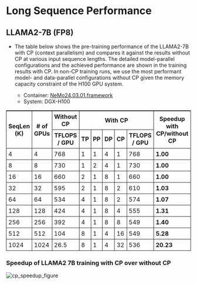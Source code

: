 # Long Sequence Performance

## LLAMA2-7B (FP8)

- The table below shows the pre-training performance of the LLAMA2-7B with CP (context parallelism) and compares it against the results without CP at various input sequence lengths. The detailed model-parallel configurations and the achieved performance are shown in the training results with CP. In non-CP training runs, we use the most performant model- and data-parallel configurations without CP given the memory capacity constraint of the H100 GPU system.

  - Container: [NeMo24.03.01.framework](https://catalog.ngc.nvidia.com/orgs/nvidia/containers/nemo/tags)
  - System: DGX-H100

<style>
  table {
    border-collapse: collapse;
  }
  th {
    border: 1px solid;
    padding: 5px;
    text-align: center; /* Center-align all header cells */
  }
  td {
    border: 1px solid;
    padding: 5px;
  }
  th.top-border {
    border-top: 2px solid;
  }
  td.speedup {
    font-weight: bold;
  }
</style>


<table>
  <thead>
    <tr>
      <th rowspan="2" class="top-border">SeqLen (K)</th>
      <th rowspan="2" class="top-border"># of GPUs</th>
      <th rowspan="1" class="top-border">Without CP</th>
      <th colspan="5" class="top-border">With CP</th>
      <th rowspan="2" class="top-border">Speedup with CP/without CP</th>
    </tr>
    <tr>
      <th>TFLOPS / GPU</th>
      <th>TP</th>
      <th>PP</th>
      <th>DP</th>
      <th>CP</th>
      <th>TFLOPS / GPU</th>
    </tr>
  </thead>
  <tbody>
    <tr>
      <td>4</td>
      <td>4</td>
      <td>768</td>
      <td>1</td>
      <td>1</td>
      <td>4</td>
      <td>1</td>
      <td>768</td>
      <td class="speedup">1.00</td>
    </tr>
    <tr>
      <td>8</td>
      <td>8</td>
      <td>730</td>
      <td>1</td>
      <td>2</td>
      <td>4</td>
      <td>1</td>
      <td>730</td>
      <td class="speedup">1.00</td>
    </tr>
    <tr>
      <td>16</td>
      <td>16</td>
      <td>660</td>
      <td>2</td>
      <td>1</td>
      <td>8</td>
      <td>1</td>
      <td>660</td>
      <td class="speedup">1.00</td>
    </tr>
    <tr>
      <td>32</td>
      <td>32</td>
      <td>595</td>
      <td>2</td>
      <td>1</td>
      <td>8</td>
      <td>2</td>
      <td>610</td>
      <td class="speedup">1.03</td>
    </tr>
    <tr>
      <td>64</td>
      <td>64</td>
      <td>534</td>
      <td>4</td>
      <td>1</td>
      <td>8</td>
      <td>2</td>
      <td>574</td>
      <td class="speedup">1.07</td>
    </tr>
    <tr>
      <td>128</td>
      <td>128</td>
      <td>424</td>
      <td>4</td>
      <td>1</td>
      <td>8</td>
      <td>4</td>
      <td>555</td>
      <td class="speedup">1.31</td>
    </tr>
    <tr>
      <td>256</td>
      <td>256</td>
      <td>392</td>
      <td>4</td>
      <td>1</td>
      <td>8</td>
      <td>8</td>
      <td>549</td>
      <td class="speedup">1.40</td>
    </tr>
    <tr>
      <td>512</td>
      <td>512</td>
      <td>104</td>
      <td>8</td>
      <td>1</td>
      <td>4</td>
      <td>16</td>
      <td>549</td>
      <td class="speedup">5.28</td>
    </tr>
    <tr>
      <td>1024</td>
      <td>1024</td>
      <td>26.5</td>
      <td>8</td>
      <td>1</td>
      <td>4</td>
      <td>32</td>
      <td>536</td>
      <td class="speedup">20.23</td>
    </tr>
  </tbody>
</table>


### Speedup of LLAMA2 7B training with CP over without CP
![cp_speedup_figure](https://github.com/user-attachments/assets/813904c7-3288-40d1-afd5-f3421ee70cb8)